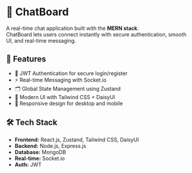 # 💬 ChatBoard

A real-time chat application built with the **MERN stack**.  
ChatBoard lets users connect instantly with secure authentication, smooth UI, and real-time messaging.

## 🚀 Features  
- 🔑 JWT Authentication for secure login/register  
- ⚡ Real-time Messaging with Socket.io  
- 🗂️ Global State Management using Zustand  
- 🎨 Modern UI with Tailwind CSS + DaisyUI  
- 📱 Responsive design for desktop and mobile  

## 🛠️ Tech Stack  
- **Frontend:** React.js, Zustand, Tailwind CSS, DaisyUI  
- **Backend:** Node.js, Express.js  
- **Database:** MongoDB  
- **Real-time:** Socket.io  
- **Auth:** JWT  

